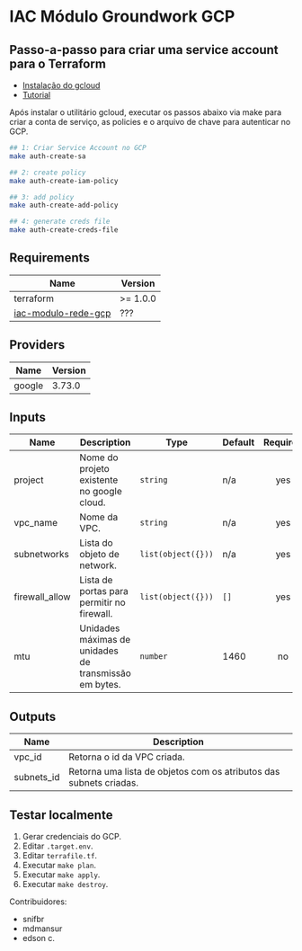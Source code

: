 # IAC Módulo Groundwork GCP


## Passo-a-passo para criar uma service account para o Terraform

- [Instalação do gcloud](https://cloud.google.com/sdk/docs/install#installation_instructions)
- [Tutorial](https://cloud.google.com/community/tutorials/managing-gcp-projects-with-terraform)

Após instalar o utilitário gcloud, executar os passos abaixo via make para criar a conta de serviço, as policies e o arquivo de chave para autenticar no GCP.

```bash
## 1: Criar Service Account no GCP
make auth-create-sa

## 2: create policy
make auth-create-iam-policy

## 3: add policy
make auth-create-add-policy

## 4: generate creds file
make auth-create-creds-file
```

<!-- BEGIN_TF_DOCS -->
## Requirements

| Name | Version |
|------|---------|
| terraform | >= 1.0.0 |
| [iac-modulo-rede-gcp](https://github.com/mentoriaiac/iac-modulo-rede-gcp) | ??? |

## Providers

| Name | Version |
|------|---------|
| google | 3.73.0 |

## Inputs

| Name | Description | Type | Default | Required |
|------|-------------|------|---------|:--------:|
| project | Nome do projeto existente no google cloud. | `string` | n/a | yes |
| vpc_name | Nome da VPC. | `string` | n/a | yes |
| subnetworks | Lista do objeto de network. | `list(object({}))` | n/a | yes |
| firewall_allow | Lista de portas para permitir no firewall. | `list(object({}))` | `[]` | yes |
| mtu | Unidades máximas de unidades de transmissão em bytes. | `number` | 1460 | no |

## Outputs

| Name | Description |
|------|-------------|
| vpc_id | Retorna o id da VPC criada. |
| subnets_id | Retorna uma lista de objetos com os atributos das subnets criadas. |
<!-- END_TF_DOCS -->
## Testar localmente

1. Gerar credenciais do GCP.
1. Editar `.target.env`.
1. Editar `terrafile.tf`.
1. Executar `make plan`.
1. Executar `make apply`.
1. Executar `make destroy`.

Contribuidores:
- snifbr
- mdmansur
- edson c.
